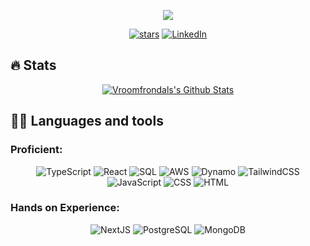 <p align="center">
  <img src="https://readme-typing-svg.herokuapp.com/?lines=Welcome+to+my+GitHub+profile!&center=true&width=380&height=45">
</p>

<!-- Badges template - https://github.com/badges/shields -->
<p align="center">
  <a href="https://github.com/Vroomfrondal?tab=repositories&sort=stargazers">
    <img alt="stars" title="Starred repositories" src="https://img.shields.io/github/stars/Vroomfrondal?color=55960c&labelColor=488207&style=for-the-badge&logo=github&label=Stars"/></a>  
  <a href="https://www.linkedin.com/in/topherdeleon/">
    <img alt="LinkedIn" title="LinkedIn" src="https://img.shields.io/badge/LinkedIn-0077B5?style=for-the-badge&logo=linkedin&logoColor=white"/></a>
</p>

## 🔥 Stats

<p align="center">
  <!-- <a href="https://github.com/anuraghazra/github-readme-stats">
    <img title="🔥 Get streak stats for your profile at git.io/streak-stats" alt="Vroomfrondal's streak" src="https://github-readme-streak-stats.herokuapp.com/?user=Vroomfrondal&theme=black-ice&hide_border=true&stroke=0000&background=0D1117&ring=60D9FA&fire=60D9FA&currStreakLabel=60D9FA"/>
  </a> -->
  <a href="https://github.com/anuraghazra/github-readme-stats">
    <img alt="Vroomfrondals's Github Stats" src="https://github-readme-stats.vercel.app/api?username=Vroomfrondal&show_icons=true&count_private=true&theme=react&hide_border=true&bg_color=0D1117" />
  </a>

</p>

## 👨‍💻 Languages and tools

### Proficient:

<p align="center">
  <a><img alt="TypeScript" src="https://img.shields.io/badge/typescript-%23323330.svg?&style=for-the-badge&logo=typescript"></a>
  <a><img alt="React" src="https://shields.io/badge/react-black?logo=react&style=for-the-badge"></a>
  <a><img alt="SQL" src="https://img.shields.io/badge/-SQL-000?style=for-the-badge&logo=MySQL&logoColor=white"></a>
  <a><img alt="AWS" src="https://img.shields.io/badge/Amazon_AWS-232F3E?style=for-the-badge&logo=amazon-aws&logoColor=white"></a>
  <a><img alt="Dynamo" src="https://img.shields.io/badge/Amazon%20DynamoDB-4053D6?style=for-the-badge&logo=Amazon%20DynamoDB&logoColor=white"></a>
  <a><img alt="TailwindCSS" src="https://img.shields.io/badge/Tailwind_CSS-38B2AC?style=for-the-badge&logo=tailwind-css&logoColor=white"></a>
  <a><img alt="JavaScript" src="https://img.shields.io/badge/javascript-%23323330.svg?&style=for-the-badge&logo=javascript&logoColor=%23F7DF1E"></a>
  <a><a><img alt="CSS" src="https://img.shields.io/badge/CSS3-1572B6?style=for-the-badge&logo=css3&logoColor=white"></a>
  <a><img alt="HTML" src="https://img.shields.io/badge/HTML5-E34F26?style=for-the-badge&logo=html5&logoColor=white"></a>
</p>

### Hands on Experience:

<p align="center">
  <a><img alt="NextJS" src="https://img.shields.io/badge/Next-black?style=for-the-badge&logo=next.js&logoColor=white"></a>
  <a><img alt="PostgreSQL" src="https://img.shields.io/badge/PostgreSQL-316192?style=for-the-badge&logo=postgresql&logoColor=white"></a>
  <a><img alt="MongoDB" src="https://img.shields.io/badge/MongoDB-%234ea94b.svg?style=for-the-badge&logo=mongodb&logoColor=white"></a>
</p>

<!-- ## 📊 Contribution Graph

<a href="https://github.com/Vroomfrondal/github-readme-activity-graph"><img alt="Vroomfrondal's Activity Graph" src="https://activity-graph.herokuapp.com/graph?username=Vroomfrondal&bg_color=0D1117&color=5BCDEC&line=5BCDEC&point=FFFFFF&hide_border=true" /></a> -->
